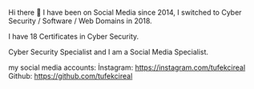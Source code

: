 Hi there 👋
I have been on Social Media since 2014, I switched to Cyber Security / Software / Web Domains in 2018.

I have 18 Certificates in Cyber Security.

Cyber Security Specialist and I am a Social Media Specialist.

my social media accounts:
İnstagram: https://instagram.com/tufekcireal
Github: https://github.com/tufekcireal

